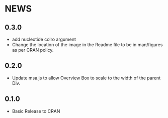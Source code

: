 # NEWS

## 0.3.0 

- add nucleotide colro argument
- Change the location of the image in the Readme file to be in man/figures as per CRAN policy.

## 0.2.0 

- Update msa.js to allow Overview Box to scale to the width of the parent Div.

## 0.1.0 

- Basic Release to CRAN